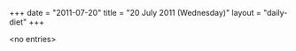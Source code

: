 +++
date = "2011-07-20"
title = "20 July 2011 (Wednesday)"
layout = "daily-diet"
+++

<p>&lt;no entries&gt;</p>